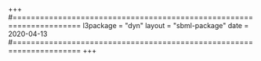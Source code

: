 +++
#=====================================================================
l3package = "dyn"
layout    = "sbml-package"
date      = 2020-04-13
#=====================================================================
+++

